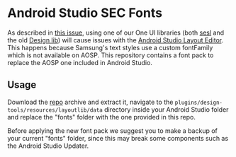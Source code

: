 # Android Studio SEC Fonts

As described in [this issue](https://github.com/OneUIProject/OneUI-Design-Library/issues/58), using one of our One UI libraries (both [sesl](https://github.com/OneUIProject/oneui-core) and the old [Design lib](https://github.com/OneUIProject/OneUI-Design-Library)) will cause issues with the [Android Studio Layout Editor](https://developer.android.com/studio/write/layout-editor). This happens because Samsung's text styles use a custom fontFamily which is not available on AOSP. This repository contains a font pack to replace the AOSP one included in Android Studio.

## Usage
Download the [repo](https://github.com/OneUIProject/android-studio-sec-fonts/archive/refs/heads/main.zip) archive and extract it, navigate to the `plugins/design-tools/resources/layoutlib/data` directory inside your Android Studio folder and replace the "fonts" folder with the one provided in this repo.

Before applying the new font pack we suggest you to make a backup of your current "fonts" folder, since this may break some components such as the Android Studio Updater.
